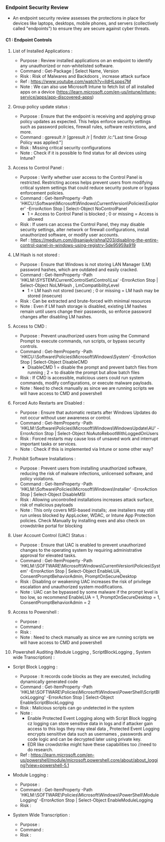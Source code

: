 ### Endpoint Security Review 

- An endpoint security review assesses the protections in place for devices like laptops, desktops, mobile phones, and servers (collectively called "endpoints") to ensure they are secure against cyber threats.

#### C1 : Endpoint Controls 

1. List of Installed Applications :
   - Purpose : Review installed applications on an endpoint to identify any unauthorized or non-whitelisted software.
   - Command : Get-Package | Select Name, Version
   - Risk    : Risk of Malwares and Backdoors , increase attack surface
   - Ref     : https://www.youtube.com/watch?v=ildHLspps7M
   - Note    : We can also use Microsoft Intune to fetch list of all installed apps on a device
               (https://learn.microsoft.com/en-us/intune/intune-service/apps/app-discovered-apps)

2. Group policy update status :
   - Purpose : Ensure that the endpoint is receiving and applying group policy updates as expected. This helps enforce security settings such as password policies, firewall rules, software restrictions, and more. 
   - Command : gpresult /r [gpresult /r | findstr /c:"Last time Group Policy was applied:"]
   - Risk    : Missing critical security configurations
   - Note    : Check if it is possible to find status for all devices using Intune?

3. Access to Control Panel :
   - Purpose : Verify whether user access to the Control Panel is restricted. Restricting access helps prevent users from modifying critical system settings that could reduce security posture or bypass enforcement policies.
   - Command : Get-ItemProperty -Path 'HKCU:\Software\Microsoft\Windows\CurrentVersion\Policies\Explorer' -ErrorAction Stop | Select-Object NoControlPanel
      - 1 = Access to Control Panel is blocked ; 0 or missing = Access is allowed 
   - Risk    : If users can access the Control Panel, they may disable security settings, alter network or firewall configurations, install unauthorized software, or modify user accounts.
   - Ref    : https://medium.com/@sanjaykrishna1203/disabling-the-entire-control-panel-in-windows-using-registry-5de95959a919 

4. LM Hash is not stored :
   - Purpose : Ensure that Windows is not storing LAN Manager (LM) password hashes, which are outdated and easily cracked.
   - Command : Get-ItemProperty -Path 'HKLM:\SYSTEM\CurrentControlSet\Control\Lsa' -ErrorAction Stop | Select-Object NoLMHash , LmCompatibilityLevel
      - 1 = LM hash not stored (secure) ; 0 or missing = LM hash may be stored (insecure)
   - Risk    : Can be extracted and brute-forced with minimal resources
   - Note    : Even if LM hash storage is disabled, existing LM hashes remain until users change their passwords, so enforce password changes after disabling LM hashes.

5. Access to CMD :
   - Purpose : Prevent unauthorized users from using the Command Prompt to execute commands, run scripts, or bypass security controls.
   - Command : Get-ItemProperty -Path 'HKCU:\Software\Policies\Microsoft\Windows\System' -ErrorAction Stop | Select-Object DisableCMD
      - DisableCMD 1 = disable the prompt and prevent batch files from running ; 2 = to disable the prompt but allow batch files
   - Risk    : If CMD is accessible, malicious users could run system commands, modify configurations, or execute malware payloads.
   - Note    : Need to check manually as since we are running scripts we will have access to CMD and powershell

6. Forced Auto Restarts are Disabled :
   - Purpose : Ensure that automatic restarts after Windows Updates do not occur without user awareness or control.
   - Command : Get-ItemProperty -Path 'HKLM:\Software\Policies\Microsoft\Windows\WindowsUpdate\AU' -ErrorAction Stop | Select-Object NoAutoRebootWithLoggedOnUsers
   - Risk    : Forced restarts may cause loss of unsaved work and interrupt important tasks or services.
   - Note    : Check if this is implemented via Intune or some other way?

7. Prohibit Software Installations :
   - Purpose : Prevent users from installing unauthorized software, reducing the risk of malware infections, unlicensed software, and policy violations.
   - Command : Get-ItemProperty -Path 'HKLM:\Software\Policies\Microsoft\Windows\Installer' -ErrorAction Stop | Select-Object DisableMSI 
   - Risk    : Allowing uncontrolled installations increases attack surface, risk of malicious payloads
   - Note    : This only covers MSI-based installs; .exe installers may still run unless blocked by AppLocker, WDAC, or Intune App Protection policies.
               Check Manually by installing exes and also check on crowdstrike portal for blocking

8. User Account Control (UAC) Status :
   - Purpose : Ensure that UAC is enabled to prevent unauthorized changes to the operating system by requiring administrative approval for elevated tasks.
   - Command : Get-ItemProperty -Path 'HKLM:\SOFTWARE\Microsoft\Windows\CurrentVersion\Policies\System' -ErrorAction Stop | Select-Object EnableLUA, ConsentPromptBehaviorAdmin, PromptOnSecureDesktop 
   - Risk    : Disabling or weakening UAC increases the risk of privilege escalation and unauthorized system modifications.
   - Note    : UAC can be bypassed by some malware if the prompt level is too low, so recommend EnableLUA = 1, PromptOnSecureDesktop = 1, ConsentPromptBehaviorAdmin = 2

9. Access to Powershell :
   - Purpose :
   - Command :
   - Risk    :
   - Note    : Need to check manually as since we are running scripts we will have access to CMD and powershell
    
11. Powershell Auditing (Module Logging , ScriptBlockLogging , System wide Transcription) :
   - Script Block Logging :
      - Purpose : It records code blocks as they are executed, including dynamically generated code
      - Command : Get-ItemProperty -Path 'HKLM:\SOFTWARE\Policies\Microsoft\Windows\PowerShell\ScriptBlockLogging' -ErrorAction Stop | Select-Object EnableScriptBlockLogging
      - Risk    : Malicious scripts can go undetected in the system
      - Note    :
         - Enable Protected Event Logging along with Script Block logging cz logging can store sensitive data in logs and if attacker gain access to this logs they may steal data , Protected Event Logging encrypts sensititve data such as usernames , passwords and code logic and can be decrypted later using private key. 
         - EDR like crowdstrike might have these capabilities too //need to do research.
      - Ref     : https://learn.microsoft.com/en-us/powershell/module/microsoft.powershell.core/about/about_logging?view=powershell-5.1
      
   - Module Logging :
      - Purpose : 
      - Command : Get-ItemProperty -Path 'HKLM:\SOFTWARE\Policies\Microsoft\Windows\PowerShell\ModuleLogging' -ErrorAction Stop | Select-Object EnableModuleLogging
      - Risk    :

   - System Wide Transcription :
      - Purpose :
      - Command :
      - Risk    :

     
     



